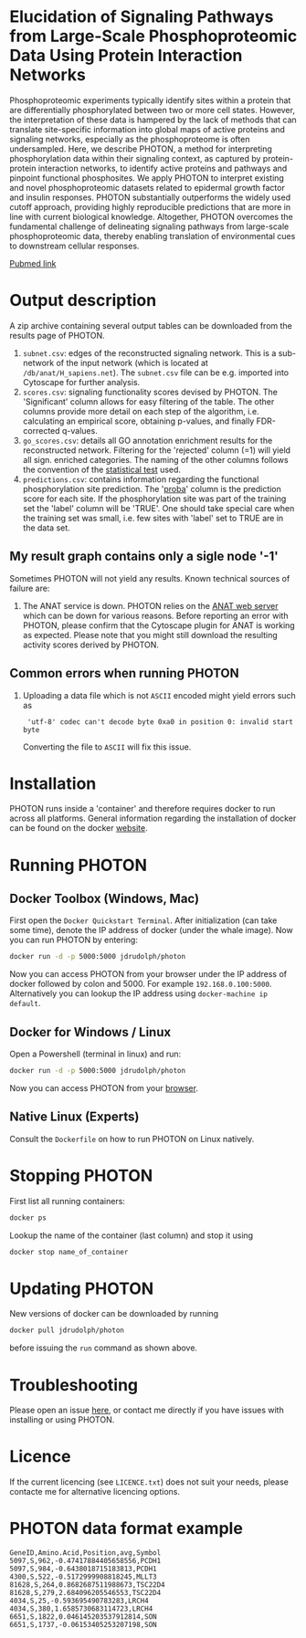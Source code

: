 # Elucidation of Signaling Pathways from Large-Scale Phosphoproteomic Data Using Protein Interaction Networks

Phosphoproteomic experiments typically identify sites within a protein that are differentially phosphorylated between two or more cell states. However, the interpretation of these data is hampered by the lack of methods that can translate site-specific information into global maps of active proteins and signaling networks, especially as the phosphoproteome is often undersampled. Here, we describe PHOTON, a method for interpreting phosphorylation data within their signaling context, as captured by protein-protein interaction networks, to identify active proteins and pathways and pinpoint functional phosphosites. We apply PHOTON to interpret existing and novel phosphoproteomic datasets related to epidermal growth factor and insulin responses. PHOTON substantially outperforms the widely used cutoff approach, providing highly reproducible predictions that are more in line with current biological knowledge. Altogether, PHOTON overcomes the fundamental challenge of delineating signaling pathways from large-scale phosphoproteomic data, thereby enabling translation of environmental cues to downstream cellular responses.

[Pubmed link](https://www.ncbi.nlm.nih.gov/pubmed/28009266)

# Output description
A zip archive containing several output tables can be downloaded from the results page of PHOTON.

1. `subnet.csv`: edges of the reconstructed signaling network. This is a sub-network of the input network (which is located at `/db/anat/H_sapiens.net`). The `subnet.csv` file can be e.g. imported into Cytoscape for further analysis.
2. `scores.csv`: signaling functionality scores devised by PHOTON. The 'Significant' column allows for easy filtering of the table. The other columns provide more detail on each step of the algorithm, i.e. calculating an empirical score, obtaining p-values, and finally FDR-corrected q-values.
3. `go_scores.csv`: details all GO annotation enrichment results for the reconstructed network. Filtering for the 'rejected' column (=1) will yield all sign. enriched categories. The naming of the other columns follows the convention of the [statistical test](https://docs.scipy.org/doc/scipy/reference/generated/scipy.stats.hypergeom.html) used.
4. `predictions.csv`: contains information regarding the functional phosphorylation site prediction. The '[proba](http://scikit-learn.org/stable/modules/generated/sklearn.linear_model.LogisticRegression.html#sklearn.linear_model.LogisticRegression.predict_proba)' column is the prediction score for each site. If the phosphorylation site was part of the training set the 'label' column will be 'TRUE'. One should take special care when the training set was small, i.e. few sites with 'label' set to TRUE are in the data set.

## My result graph contains only a sigle node '-1'
Sometimes PHOTON will not yield any results. Known technical sources of failure are:

1. The ANAT service is down. PHOTON relies on the [ANAT web server](http://www.cs.tau.ac.il/~bnet/ANAT/) which can be down for various reasons. Before reporting an error with PHOTON, please confirm that the Cytoscape plugin for ANAT is working as expected. Please note that you might still download the resulting activity scores derived by PHOTON.

## Common errors when running PHOTON

1. Uploading a data file which is not `ASCII` encoded might yield errors such as
    
        'utf-8' codec can't decode byte 0xa0 in position 0: invalid start byte
        
   Converting the file to `ASCII` will fix this issue.
    
# Installation

PHOTON runs inside a 'container' and therefore requires docker to run across all platforms.
General information regarding the installation of docker can be
found on the docker [website](https://docs.docker.com/engine/installation/).

# Running PHOTON

## Docker Toolbox (Windows, Mac)

First open the `Docker Quickstart Terminal`. After initialization (can take some time),
denote the IP address of docker (under the whale image).
Now you can run PHOTON by entering:

```bash
docker run -d -p 5000:5000 jdrudolph/photon
```

Now you can access PHOTON from your browser under the IP address
of docker followed by colon and 5000. For example `192.168.0.100:5000`.
Alternatively you can lookup the IP address using `docker-machine ip default`.

## Docker for Windows / Linux

Open a Powershell (terminal in linux) and run:

```bash
docker run -d -p 5000:5000 jdrudolph/photon
```

Now you can access PHOTON from your [browser](http://localhost:5000).

## Native Linux (Experts)

Consult the `Dockerfile` on how to run PHOTON on Linux natively.

# Stopping PHOTON

First list all running containers:

```bash
docker ps
```

Lookup the name of the container (last column) and stop it using

```bash
docker stop name_of_container
```

# Updating PHOTON

New versions of docker can be downloaded by running

```bash
docker pull jdrudolph/photon
```

before issuing the `run` command as shown above.

# Troubleshooting
Please open an issue [here](https://github.com/jdrudolph/photon/issues), or
contact me directly if you have issues with installing or using PHOTON.

# Licence
If the current licencing (see `LICENCE.txt`) does not suit your needs,
please contacte me for alternative licencing options.

# PHOTON data format example

    GeneID,Amino.Acid,Position,avg,Symbol
    5097,S,962,-0.47417884405658556,PCDH1
    5097,S,984,-0.6438018715183813,PCDH1
    4300,S,522,-0.5172999908818245,MLLT3
    81628,S,264,0.8682687511988673,TSC22D4
    81628,S,279,2.684096205546553,TSC22D4
    4034,S,25,-0.593695490783283,LRCH4
    4034,S,380,1.6585730683114723,LRCH4
    6651,S,1822,0.046145203537912814,SON
    6651,S,1737,-0.06153405253207198,SON
 

